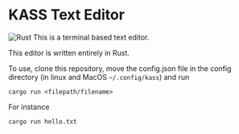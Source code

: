 # KASS Text Editor

![Rust]
This is a terminal based text editor.

This editor is written entirely in Rust.

To use, clone this repository, move the config.json file in the config directory (in linux and MacOS `~/.config/kass`) and run
```
cargo run <filepath/filename>
```
For instance
```
cargo run hello.txt
```

[Rust]: https://www.google.com/imgres?imgurl=https%3A%2F%2Fcdn.icon-icons.com%2Ficons2%2F2699%2FPNG%2F512%2Frust_lang_logo_icon_170766.png&tbnid=fPpF_POoSteBeM&vet=12ahUKEwjZ95uO-sL-AhXODLcAHV_GA78QMygBegUIARDIAQ..i&imgrefurl=https%3A%2F%2Ficon-icons.com%2Ficon%2Frust-lang-logo%2F170766&docid=KKcaS7bb0cBU9M&w=512&h=256&q=rust%20lang%20icon&hl=en&ved=2ahUKEwjZ95uO-sL-AhXODLcAHV_GA78QMygBegUIARDIAQ
